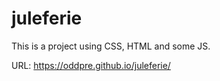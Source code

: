 # juleferie
This is a project using CSS, HTML and some JS.


URL: https://oddpre.github.io/juleferie/
